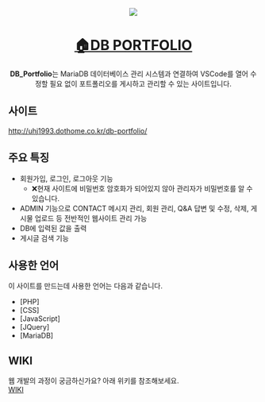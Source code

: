 <p align='middle'>
  <a href='http://uhj1993.dothome.co.kr/db-portfolio/'>
    <img src='https://user-images.githubusercontent.com/72803184/111737059-46ee7e00-88c2-11eb-8cbe-4fa51091714b.JPG'/>
  </a>
</p>


<h1 align='middle'>
  <a href='http://uhj1993.dothome.co.kr/db-portfolio/'>🏠DB PORTFOLIO</a>
</h1>

<p align='middle'>
  <strong>DB_Portfolio</strong>는 MariaDB 데이터베이스 관리 시스템과 연결하여 VSCode를 열어 수정할 필요 없이 포트폴리오를 게시하고 관리할 수 있는 사이트입니다.
</p>

## 사이트

http://uhj1993.dothome.co.kr/db-portfolio/

## 주요 특징
- 회원가입, 로그인, 로그아웃 기능 
  - ❌현재 사이트에 비밀번호 암호화가 되어있지 않아 관리자가 비밀번호를 알 수 있습니다.
- ADMIN 기능으로 CONTACT 메시지 관리, 회원 관리, Q&A 답변 및 수정, 삭제, 게시물 업로드 등 전반적인 웹사이트 관리 가능
- DB에 입력된 값을 출력 
- 게시글 검색 기능

## 사용한 언어

이 사이트를 만드는데 사용한 언어는 다음과 같습니다.

- [PHP]
- [CSS]
- [JavaScript]
- [JQuery]
- [MariaDB]

## WIKI
웹 개발의 과정이 궁금하신가요? 아래 위키를 참조해보세요.
<br>
[WIKI](https://github.com/uhj1993/DB_Portfolio/wiki#)
